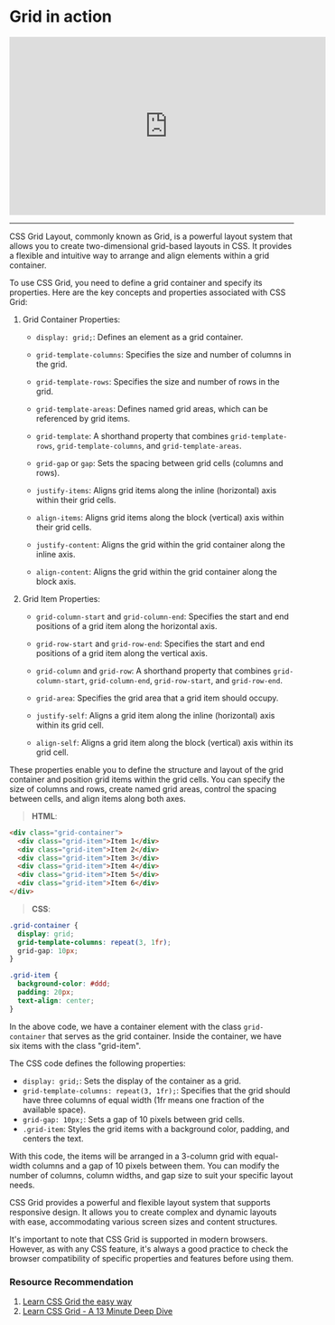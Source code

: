# Grid in action

<iframe width="560" height="315" src="https://www.youtube-nocookie.com/embed/jV8B24rSN5o" title="YouTube video player" frameborder="0" allow="accelerometer; autoplay; clipboard-write; encrypted-media; gyroscope; picture-in-picture; web-share" allowfullscreen></iframe>

---

CSS Grid Layout, commonly known as Grid, is a powerful layout system that allows you to create two-dimensional grid-based layouts in CSS. It provides a flexible and intuitive way to arrange and align elements within a grid container.

To use CSS Grid, you need to define a grid container and specify its properties. Here are the key concepts and properties associated with CSS Grid:

1. Grid Container Properties:

   - `display: grid;`: Defines an element as a grid container.

   - `grid-template-columns`: Specifies the size and number of columns in the grid.

   - `grid-template-rows`: Specifies the size and number of rows in the grid.

   - `grid-template-areas`: Defines named grid areas, which can be referenced by grid items.

   - `grid-template`: A shorthand property that combines `grid-template-rows`, `grid-template-columns`, and `grid-template-areas`.

   - `grid-gap` or `gap`: Sets the spacing between grid cells (columns and rows).

   - `justify-items`: Aligns grid items along the inline (horizontal) axis within their grid cells.

   - `align-items`: Aligns grid items along the block (vertical) axis within their grid cells.

   - `justify-content`: Aligns the grid within the grid container along the inline axis.

   - `align-content`: Aligns the grid within the grid container along the block axis.

2. Grid Item Properties:

   - `grid-column-start` and `grid-column-end`: Specifies the start and end positions of a grid item along the horizontal axis.

   - `grid-row-start` and `grid-row-end`: Specifies the start and end positions of a grid item along the vertical axis.

   - `grid-column` and `grid-row`: A shorthand property that combines `grid-column-start`, `grid-column-end`, `grid-row-start`, and `grid-row-end`.

   - `grid-area`: Specifies the grid area that a grid item should occupy.

   - `justify-self`: Aligns a grid item along the inline (horizontal) axis within its grid cell.

   - `align-self`: Aligns a grid item along the block (vertical) axis within its grid cell.

These properties enable you to define the structure and layout of the grid container and position grid items within the grid cells. You can specify the size of columns and rows, create named grid areas, control the spacing between cells, and align items along both axes.

> **HTML**:

```html
<div class="grid-container">
  <div class="grid-item">Item 1</div>
  <div class="grid-item">Item 2</div>
  <div class="grid-item">Item 3</div>
  <div class="grid-item">Item 4</div>
  <div class="grid-item">Item 5</div>
  <div class="grid-item">Item 6</div>
</div>
```

> **CSS**:

```css
.grid-container {
  display: grid;
  grid-template-columns: repeat(3, 1fr);
  grid-gap: 10px;
}

.grid-item {
  background-color: #ddd;
  padding: 20px;
  text-align: center;
}
```

In the above code, we have a container element with the class `grid-container` that serves as the grid container. Inside the container, we have six items with the class "grid-item".

The CSS code defines the following properties:

- `display: grid;`: Sets the display of the container as a grid.
- `grid-template-columns: repeat(3, 1fr);`: Specifies that the grid should have three columns of equal width (1fr means one fraction of the available space).
- `grid-gap: 10px;`: Sets a gap of 10 pixels between grid cells.
- `.grid-item`: Styles the grid items with a background color, padding, and centers the text.

With this code, the items will be arranged in a 3-column grid with equal-width columns and a gap of 10 pixels between them. You can modify the number of columns, column widths, and gap size to suit your specific layout needs.

CSS Grid provides a powerful and flexible layout system that supports responsive design. It allows you to create complex and dynamic layouts with ease, accommodating various screen sizes and content structures.

It's important to note that CSS Grid is supported in modern browsers. However, as with any CSS feature, it's always a good practice to check the browser compatibility of specific properties and features before using them.

### Resource Recommendation

1. <a href="https://youtu.be/rg7Fvvl3taU" target="_blank">Learn CSS Grid the easy way</a>
2. <a href="https://youtu.be/EiNiSFIPIQE" target="_blank">Learn CSS Grid - A 13 Minute Deep Dive</a>
